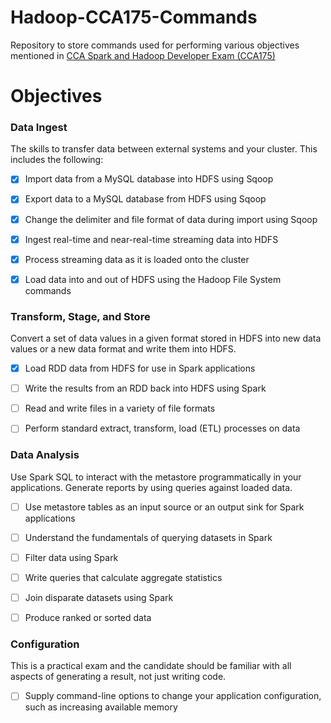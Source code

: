 # Hadoop-CCA175-Commands

Repository to store commands used for performing various objectives mentioned in [CCA Spark and Hadoop Developer Exam (CCA175)](https://www.cloudera.com/more/training/certification/cca-spark.html)

# Objectives

### Data Ingest

The skills to transfer data between external systems and your cluster. This includes the following:

- [X] Import data from a MySQL database into HDFS using Sqoop

- [X] Export data to a MySQL database from HDFS using Sqoop

- [X] Change the delimiter and file format of data during import using Sqoop

- [X] Ingest real-time and near-real-time streaming data into HDFS

- [X] Process streaming data as it is loaded onto the cluster

- [X] Load data into and out of HDFS using the Hadoop File System commands

### Transform, Stage, and Store

Convert a set of data values in a given format stored in HDFS into new data values or a new data format and write them into HDFS.

- [X] Load RDD data from HDFS for use in Spark applications

- [ ] Write the results from an RDD back into HDFS using Spark

- [ ] Read and write files in a variety of file formats

- [ ] Perform standard extract, transform, load (ETL) processes on data

### Data Analysis

Use Spark SQL to interact with the metastore programmatically in your applications. Generate reports by using queries against loaded data.

- [ ] Use metastore tables as an input source or an output sink for Spark applications

- [ ] Understand the fundamentals of querying datasets in Spark

- [ ] Filter data using Spark

- [ ] Write queries that calculate aggregate statistics

- [ ] Join disparate datasets using Spark

- [ ] Produce ranked or sorted data

### Configuration

This is a practical exam and the candidate should be familiar with all aspects of generating a result, not just writing code.

- [ ] Supply command-line options to change your application configuration, such as increasing available memory
